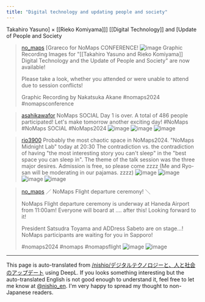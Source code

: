 ```yaml
---
title: "Digital technology and updating people and society"
---
```


Takahiro Yasuno] × [[Rieko Komiyama]]] [[Digital Technology]] and [Update of People and Society

> [no_maps](https://x.com/no_maps/status/1834136501007143083) [Grareco for NoMaps CONFERENCE!
>  ![image](https://gyazo.com/a6d9828297f6b323a01e574c3a55f623/thumb/1000)
>  Graphic Recording Images for "[[Takahiro Yasuno and Rieko Komiyama]] Digital Technology and the Update of People and Society" are now available!
>
>  Please take a look, whether you attended or were unable to attend due to session conflicts!
>
>  Graphic Recording by Nakatsuka Akane
>  #nomaps2024 #nomapsconference

> [asahikawafor](https://x.com/asahikawafor/status/1834153369969246619) NoMaps SOCIAL Day 1 is over. A total of 486 people participated! Let's make tomorrow another exciting day!
>  #NoMaps
>  #NoMaps SOCIAL
>  #NoMaps2024
>  ![image](https://pbs.twimg.com/media/GXQ4wqnbgAIRsau?format=jpg&name=900x900#.png) ![image](https://pbs.twimg.com/media/GXQ4wqnaoAA65GO?format=jpg&name=small#.png) ![image](https://pbs.twimg.com/media/GXQ4wqmbUAA013f?format=jpg&name=small#.png)

> [rio3900](https://x.com/rio3900/status/1834108558407074056) Probably the most chaotic space in NoMaps2024.
>  "NoMaps Midnight Lab" today at 20:30
>  The contradiction vs. the contradiction of having "the most interesting story you can't sleep" in the "best space you can sleep in".
>  The theme of the talk session was the three major desires.
>  Admission is free, so please come zzzz
>  (Me and Ryo-san will be moderating in our pajamas. zzzz)
>  ![image](https://pbs.twimg.com/media/GXQP7wHbAAALr4f?format=jpg&name=small#.png) ![image](https://pbs.twimg.com/media/GXQP8yQaUAAakcM?format=jpg&name=small#.png) ![image](https://pbs.twimg.com/media/GXQP9pCa0AA5XEC?format=jpg&name=small#.png) ![image](https://pbs.twimg.com/media/GXQP-dwbEAAx2Jj?format=jpg&name=small#.png)

> [no_maps](https://x.com/no_maps/status/1834066303587680287) ／
>  NoMaps Flight departure ceremony!
>  ＼
>
>  NoMaps Flight departure ceremony is underway at Haneda Airport from 11:00am! Everyone will board at .... after this! Looking forward to it!
>
>  President Satsudra Toyama and ADDress Sabeto are on stage...!
>  NoMaps participants are waiting for you in Sapporo!
>
>  #nomaps2024 #nomaps #nomapsflight
>  ![image](https://pbs.twimg.com/media/GXPmBwHbgAA-chJ?format=jpg&name=900x900#.png) ![image](https://pbs.twimg.com/media/GXPmBwDbgAEcNCw?format=jpg&name=900x900#.png)



---
This page is auto-translated from [/nishio/デジタルテクノロジーと、人と社会のアップデート](https://scrapbox.io/nishio/デジタルテクノロジーと、人と社会のアップデート) using DeepL. If you looks something interesting but the auto-translated English is not good enough to understand it, feel free to let me know at [@nishio_en](https://twitter.com/nishio_en). I'm very happy to spread my thought to non-Japanese readers.
